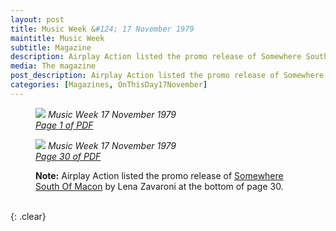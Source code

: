 ```yaml
---
layout: post
title: Music Week &#124; 17 November 1979
maintitle: Music Week
subtitle: Magazine
description: Airplay Action listed the promo release of Somewhere South Of Macon by Lena Zavaroni at the bottom of page 30.
media: The magazine
post_description: Airplay Action listed the promo release of Somewhere South Of Macon by Lena Zavaroni at the bottom of page 30.
categories: [Magazines, OnThisDay17November]
---
```


<figure class="fig1">
<a href="/assets/images/magazines/1979-11-17-Music-Week-fc.png"><img src="/assets/images/magazines/1979-11-17-Music-Week-fc.png" class="full-width zoom-in" /></a>
<cite>Music Week 17 November 1979<br /><a class="external-link" href="https://worldradiohistory.com/UK/Music-Week/1979/Music-Week-1979-11-17.pdf">Page 1 of PDF</a></cite>
</figure>

<figure class="fig2">
<a href="/assets/images/magazines/1979-11-17-Music-Week-page-30.png"><img src="/assets/images/magazines/1979-11-17-Music-Week-page-30.png" class="full-width zoom-in" /></a>
<cite>Music Week 17 November 1979<br /><a class="external-link" href="https://worldradiohistory.com/UK/Music-Week/1979/Music-Week-1979-11-17.pdf#page=30">Page 30 of PDF</a></cite>
</figure>

<figure class="fig3">
<strong>Note:</strong> Airplay Action listed the promo release of <a href="/discography/singles/1981-09-25-somewhere-south-of-macon#promo">Somewhere South Of Macon</a> by Lena Zavaroni at the bottom of page 30.
</figure>

<br />{: .clear}

